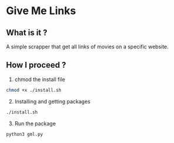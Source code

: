 # Give Me Links

## What is it ?

A simple scrapper that get all links of movies on a specific website.

## How I proceed ?

1. chmod the install file

  ```bash
  chmod +x ./install.sh
  ```

2. Installing and getting packages

  ```bash
  ./install.sh
  ```

3. Run the package

  ```bash
  python3 gml.py
  ```
